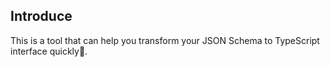 ## Introduce

This is a tool that can help you transform your JSON Schema to TypeScript interface quickly🧲.
